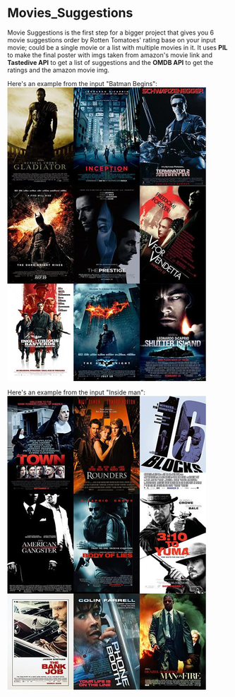 # Movies_Suggestions

Movie Suggestions is the first step for a bigger project that gives you 6 movie suggestions order by Rotten Tomatoes' rating base on your input movie; could be a single movie or a list with multiple movies in it. It uses **PIL** to make the final poster with imgs taken from amazon's movie link and **Tastedive API** to get a list of suggestions and the **OMDB API** to get the ratings and the amazon movie img.

Here's an example from the input "Batman Begins":     
![alt text](https://raw.githubusercontent.com/dsalzedon/Movies_Suggestions/main/img/movie_recomendations.jpg)   

Here's an example from the input "Inside man":     
![alt text](https://raw.githubusercontent.com/dsalzedon/Movies_Suggestions/main/img/movie_recomendations1.jpg)   

